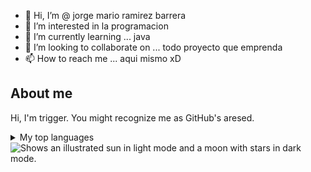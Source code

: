 - 👋 Hi, I’m @ jorge mario ramirez barrera
- 👀 I’m interested in  la programacion
- 🌱 I’m currently learning ...  java     
- 💞️ I’m looking to collaborate on ...  todo proyecto que emprenda 
- 📫 How to reach me ...  aqui mismo xD

<!---
jorgemarazba/jorgemarazba is a ✨ special ✨ repository because its `README.md` (this file) appears on your GitHub profile.
You can click the Preview link to take a look at your changes.
--->

## About me

Hi, I'm trigger. You might recognize me as GitHub's aresed.

<details>
<summary>My top languages</summary>
  
| Rank | LENGUAGES     |
|-----:|---------------|
|     1|   JAVASCRIPT  |
|     2|       HTML    |
|     3|        CSS    |
</details>


<picture>
  <source media="(prefers-color-scheme: dark)" srcset="https://user-images.githubusercontent.com/25423296/163456776-7f95b81a-f1ed-45f7-b7ab-8fa810d529fa.png">
  <source media="(prefers-color-scheme: light)" srcset="https://user-images.githubusercontent.com/25423296/163456779-a8556205-d0a5-45e2-ac17-42d089e3c3f8.png">
  <img alt="Shows an illustrated sun in light mode and a moon with stars in dark mode." src="https://user-images.githubusercontent.com/25423296/163456779-a8556205-d0a5-45e2-ac17-42d089e3c3f8.png">
</picture>
